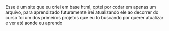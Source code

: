 Esse é um site que eu criei em base html, optei por codar em apenas um arquivo, para aprendizado
futuramente irei atualizando ele ao decorrer do curso 
foi um dos primeiros projetos que eu to buscando por querer atualizar e ver até aonde eu aprendo

